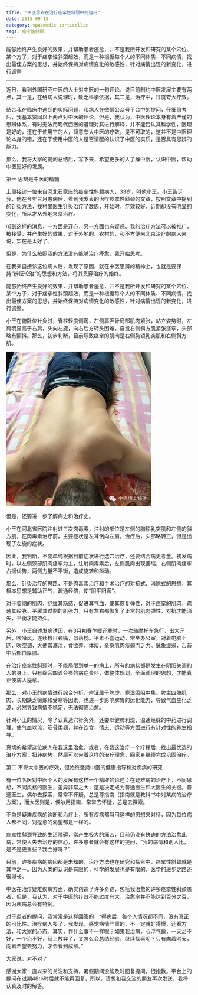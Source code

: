 ```yaml
---
title: "中医思辨在治疗痉挛性斜颈中的运用"
date: 2015-09-15
category: spasmodic-torticollis
tags: 痉挛性斜颈
---
```


能够始终产生良好的效果，并帮助患者痊愈，并不是我所开发和研究的某个穴位、某个方子，对于痉挛性斜颈起效，而是一种根据每个人的不同体质、不同病情，找出最佳方案的思想，并始终保持对病情变化的敏感性，针对病情出现的新变化，进行调整

***

近日，看到外国研究中医的人士对中医的一句评论，说目前制约中医发展主要有两点，其一是，在给病人说理时，缺乏科学依据，其二是，治疗中，过度夸大疗效。

结合我在临床中遇到的实际问题，和病人在微信公众号平台中的提问，仔细思考后，我基本赞同以上两点对中医的评论，但是，我认为，中医理论本身有着严谨的思辨体系，有时无法用现代西医的道理对其进行解释，并不能否认其科学性，医理是好的，还在于使用它的人，肆意夸大中医的疗效，是不可取的，这并不是中医理论本身的错，还在于使用中医的人是否清醒的认识了中医的实质，是否具有思辨的能力。

那么，我将大家的提问总结后，写下来，希望更多的人了解中医，认识中医，帮助中医更好的发展。

第一 思辨是中医的精髓

上周接诊一位来自河北石家庄的痉挛性斜颈病人，33岁，叫他小王。小王告诉我，他在今年三月患病后，看到我发表的治疗痉挛性斜颈的文章，按照文章中提到的针灸方法，找村里医生针灸治疗了数周，开始时，疗效较好，近期却没有明显的变化，所以才从外地来京治疗。

听到这样的消息，一方面是开心，另一方面也有疑惑。我的治疗方法可以被推广，被接受，并产生好的效果，对于外地的、农村的，和不方便来北京治疗的病人来说，实在是太好了。

但是，为什么按照我的方法没有能够治疗痊愈，我开始思考。

在我亲自接诊这位病人后，发现了原因，就在中医思辨的精神上，也就是要保持“辨证论治”的思想和方法，将其贯穿治疗的始终。

能够始终产生良好的效果，并帮助患者痊愈，并不是我所开发和研究的某个穴位、某个方子，对于痉挛性斜颈起效，而是一种根据每个人的不同体质、不同病情，找出最佳方案的思想，并始终保持对病情变化的敏感性，针对病情出现的新变化，进行调整。

小王在俯卧位针灸时，脊柱轻度侧弯，左侧肩胛骨局部肌肉紧张，站立姿势时，左肩明显高于右肩，头向左旋，向右后方转头困难，自觉右侧斜方肌紧张痉挛，头部略有颤抖。那么，初步判断，目前导致痉挛的肌肉是右侧胸锁乳突肌和右侧斜方肌。

![](/media/2015/09/15-01.jpg)

但是，还要进一步了解病史和治疗史。

小王在河北省医院注射过三次肉毒素，注射的部位是左侧的胸锁乳突肌和左侧的斜方肌，在肉毒素治疗前，主要症状是左耳倒向左肩，治疗后，头部略转正，但是出现了左旋的症状。

因此，我判断，不能单纯根据目前症状进行选穴治疗，还要结合病史考量。初发病时，以左侧颈部肌肉痉挛为主，注射肉毒素后，左侧肌肉出现萎缩，右侧肌肉痉挛占据优势，两侧力量不平衡，造成旋转和抖动。

那么，针灸治疗的思路，不是肉毒素治疗和手术治疗的对抗式、消除式的思想，其根本思想是辅助正气，疏通经络，使“阴平阳密”。

对于萎缩的肌肉，舒缓其筋结，促进其气血，使其恢复弹性，对于痉挛的肌肉，疏通其经脉，平缓其过剩的肌张力，只有左右都恢复了正常的肌肉弹性，对抗才能消失，平衡才能持久。

另外，小王自述发病诱因，在3月初春乍暖还寒时，一次骑摩托车急行，出大汗后，吹冷风，连续数日颈痛，似落枕。平素不喜运动，常坐办公室，对着电脑上网，吹空调，大便常溏泄，食欲差，体瘦，全身肌肉瘦弱而乏力。脉象缓弱，舌苔中后部白厚腻。

在治疗痉挛性斜颈时，不能局限到单一的病上，所有的病状都是发生在阴阳失调的人的身上，只有综合四诊合参的病症资料，做整体规划，全面调理的思想，才能真正使病人痊愈。

那么，对小王的病情进行综合分析，辨证属于脾虚，寒湿困阻中焦。脾主四肢肌肉，长期缺乏锻炼和受寒等因素，也进一步影响脾胃的运化能力，导致气血生化乏源，必然导致病情不稳定，无法彻底治愈。

针对小王的情况，除了认真选穴针灸外，还要以健脾利湿，温通经脉的中药进行调理，使气血以流，筋骨柔韧，并在饮食、情志、运动等方面进行有针对性的养生指导。

真切的希望这位病人在我这里治愈。或者，在我这治疗一个疗程后，找出最优选的治疗方案，扭转病势，然后可以带着这样的治疗理念，回家乡继续完成巩固治疗。

第二 不夸大中医的疗效，但始终坚持中医的健康指导和对疾病的研究

有一位名医对中医个人的发展有这样一个精辟的论述：在疑难病的治疗上，不同思想，不同风格的医生，差异非常之大，这是决定成为普通医生和大医生的关键。普通医生，偶尔去探索，常常不怀疑，总是尊指南（指南就是教科书中对某病的治疗方案），而大医则是，偶尔用指南，常常去怀疑，总是去探索。

不单是疑难疾病的诊断和治疗上，所有疾病都当用这样的思想来对待，因为每位病人都不同，对痊愈的渴望都是一样的。

痉挛性斜颈导致的生活障碍，常产生极大的痛苦，目前仍没有快速的方法治愈此病，常使人失去治疗的信心，许多患者就会有这样的提问，“我的病情和别人比，是不是更重些？我会好吗？”

目前，许多疾病的病因都是未知的，治疗方法也在研究和探索中，痉挛性斜颈就是其中之一。因为人类的认识是有限的，科学的发展也是有限的，医学的进步之路还很漫长。

中医在治疗疑难疾病方面，确实创造了许多奇迹，包括我治愈的许多痉挛性斜颈患者，但是，我认为，对于中医的疗效不能过度夸大，治愈率并不能达到百分之百，因为疾病总会有特例。

对于患者的提问，我常常是这样回答的，“得病后，每个人情况都不同，没有真正的可比性。治疗病人多了，我发现，感觉病情严重的，不一定就好得慢，还看方法，和大家的心态。其实，作什么事不一样呢？如果我治病，心浮气躁，一天治不好，一个治不好，马上放弃了，又怎么会总结经验，继续探索呢？只有向着明天，向着希望去努力，才会看到成绩。”

大家说，对不对？

感谢大家一直以来的关注和支持，暑假期间没能及时回复提问，很抱歉。平台上的提问在过期48小时后就不能再回复，所以，请想和我交流的朋友再次发送，我将认真及时的解答。

